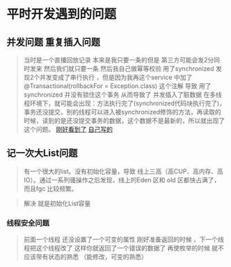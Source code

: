 # 平时开发遇到的问题

##  并发问题 重复插入问题 
> 当时是一个直播回放记录 本来是我只要一条的但是 第三方可能会发2分同时发来 然后我们就只要一条 然后我自己做幂等校验 用了synchronized 发现2个并发变成了串行执行
，但是因为我再这个service 中加了@Transactional(rollbackFor = Exception.class) 这个注解 导致 用了synchronized 并没有锁住这个事务 从而导致了 并发插入了脏数据
在多线程环境下，就可能会出现：方法执行完了(synchronized代码块执行完了)，事务还没提交，别的线程可以进入被synchronized修饰的方法，再读取的时候，读到的是还没提交事务的数据，这个数据不是最新的，所以就出现了这个问题。
> [刚好看到了](https://juejin.im/post/5c695b44e51d45164c759c36)
>[自己写的](https://juejin.im/post/5ddc7a23e51d452331202721)

## 记一次大List问题 

> 有一个很大的list。没有初始化容量，导致 线上三高（高CUP、高内存、高IO）。通过一系列骚操作之后发现，线上的Eden 区和 old 区都快占满了，而且fgc 比较频繁。

>解决 就是初始化List容量

### 线程安全问题
>  前面一个线程 还没设置了一个可变的属性 刚好准备返回的时候 ，下一个线程把这个线程改了 这样你就返回了一个错误的数据了
>  再使枚举的时候 就不应该带有状态的熟悉 （能修改，可变的熟悉） 
